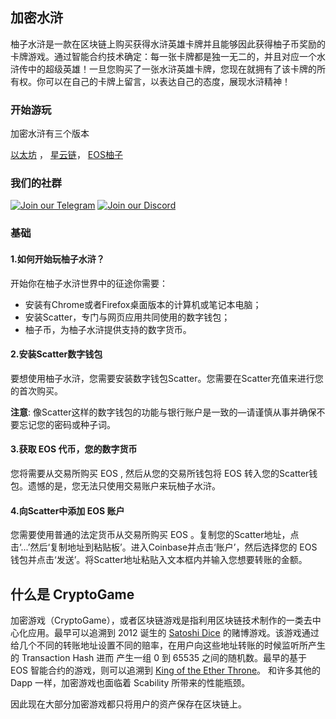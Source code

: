 ## 加密水浒

柚子水浒是一款在区块链上购买获得水浒英雄卡牌并且能够因此获得柚子币奖励的卡牌游戏。通过智能合约技术确定：每一张卡牌都是独一无二的，并且对应一个水浒传中的超级英雄！一旦您购买了一张水浒英雄卡牌，您现在就拥有了该卡牌的所有权。你可以在自己的卡牌上留言，以表达自己的态度，展现水浒精神！

### 开始游玩

加密水浒有三个版本

[以太坊](https://eth.cryptohero.pro) ， [星云链](https://nas.cryptohero.pro)， [EOS柚子](https://eos.cryptohero.pro)

### 我们的社群


[![Join our Telegram](https://icon-icons.com/icons2/555/PNG/32/telegram_icon-icons.com_53603.png)](https://t.me/CryptoHero_Official)
[![Join our Discord](https://www.shareicon.net/data/32x32/2016/12/30/866945_game_512x512.png)](https://discord.gg/nMXUYGQ)


### 基础

#### 1.如何开始玩柚子水浒？

开始你在柚子水浒世界中的征途你需要：

*   安装有Chrome或者Firefox桌面版本的计算机或笔记本电脑；
*   安装Scatter，专门与网页应用共同使用的数字钱包；
*   柚子币，为柚子水浒提供支持的数字货币。

#### 2.安装Scatter数字钱包

要想使用柚子水浒，您需要安装数字钱包Scatter。您需要在Scatter充值来进行您的首次购买。

**注意**: 像Scatter这样的数字钱包的功能与银行账户是一致的—请谨慎从事并确保不要忘记您的密码或种子词。

#### 3.获取 EOS 代币，您的数字货币

您将需要从交易所购买 EOS , 然后从您的交易所钱包将 EOS 转入您的Scatter钱包。遗憾的是，您无法只使用交易账户来玩柚子水浒。

#### 4.向Scatter中添加 EOS 账户

您需要使用普通的法定货币从交易所购买 EOS 。复制您的Scatter地址，点击‘...’然后‘复制地址到粘贴板’。进入Coinbase并点击‘账户’，然后选择您的 EOS 钱包并点击‘发送’。将Scatter地址粘贴入文本框内并输入您想要转账的金额。

## 什么是 CryptoGame

加密游戏（CryptoGame），或者区块链游戏是指利用区块链技术制作的一类去中心化应用。最早可以追溯到 2012 诞生的 [Satoshi Dice](https://en.bitcoin.it/wiki/Satoshi_Dice) 的赌博游戏。该游戏通过给几个不同的转账地址设置不同的赔率，在用户向这些地址转账的时候监听所产生的 Transaction Hash 进而 产生一组 0 到 65535 之间的随机数。最早的基于 EOS 智能合约的游戏，则可以追溯到 [King of the Ether Throne](https://www.reddit.com/r/ethereum/comments/44h1m1/a_new_%C3%B0app_king_of_the_ether_throne/)。 和许多其他的 Dapp 一样，加密游戏也面临着 Scability 所带来的性能瓶颈。

因此现在大部分加密游戏都只将用户的资产保存在区块链上。
